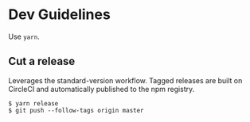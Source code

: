 Dev Guidelines
==============

Use `yarn`.


## Cut a release

Leverages the standard-version workflow.
Tagged releases are built on CircleCI and automatically published to the npm registry.

```
$ yarn release
$ git push --follow-tags origin master
```
